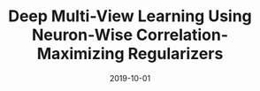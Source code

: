 ---
title: "Deep Multi-View Learning Using Neuron-Wise Correlation-Maximizing Regularizers"
collection: journals
permalink: /publication/Deep
date: 2019-10-01 
year: "2019"
venue: "IEEE Trans. Image Processing 28(10)"
city: 
state: ""
thumbnail: "Deep.png"
teaser :
authors: "Kui Jia, Jiehong Lin, Mingkui Tan, and Dacheng Tao"
bibtex: Deep.txt
uri: Deep.pdf
arxiv: https://arxiv.org/abs/1904.11151
project: 
source: 
poster:
data:
---